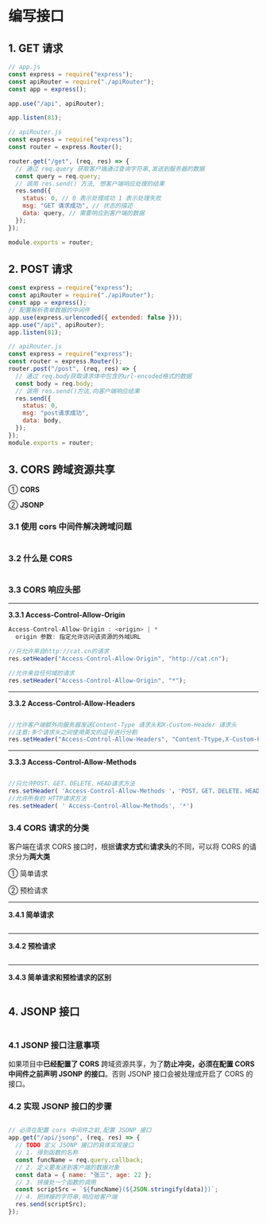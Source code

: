 # 编写接口

## 1. GET 请求

```js
// app.js
const express = require("express");
const apiRouter = require("./apiRouter");
const app = express();

app.use("/api", apiRouter);

app.listen(81);

// apiRouter.js
const express = require("express");
const router = express.Router();

router.get("/get", (req, res) => {
  // 通过 req.query 获取客户端通过查询字符串,发送到服务器的数据
  const query = req.query;
  // 调用 res.send() 方法, 想客户端响应处理的结果
  res.send({
    status: 0, // 0 表示处理成功 1 表示处理失败
    msg: "GET 请求成功", // 状态的描述
    data: query, // 需要响应到客户端的数据
  });
});

module.exports = router;
```

## 2. POST 请求

```js
const express = require("express");
const apiRouter = require("./apiRouter");
const app = express();
// 配置解析表单数据的中间件
app.use(express.urlencoded({ extended: false }));
app.use("/api", apiRouter);
app.listen(81);

// apiRouter.js
const express = require("express");
const router = express.Router();
router.post("/post", (req, res) => {
  // 通过 req.body获取请求体中包含的url-encoded格式的数据
  const body = req.body;
  // 调用 res.send()方法,向客户端响应结果
  res.send({
    status: 0,
    msg: "post请求成功",
    data: body,
  });
});
module.exports = router;
```

## 3. CORS 跨域资源共享

① **CORS**

② **JSONP**

### 3.1 使用 cors 中间件解决跨域问题

<img :src="$withBase('/nodejs/express/port_2.png')">

### 3.2 什么是 CORS

<img :src="$withBase('/nodejs/express/port_3.png')">

### 3.3 CORS 响应头部

---

**3.3.1 Access-Control-Allow-Origin**

```js
Access-Control-Allow-Origin : <origin> | *
  origin 参数: 指定允许访问该资源的外域URL
```

```js
//只允许来自http://cat.cn的请求
res.setHeader("Access-Control-Allow-Origin", "http://cat.cn");

//允许来自任何域的请求
res.setHeader("Access-Control-Allow-Origin", "*");
```

---

**3.3.2 Access-Control-Allow-Headers**

<img :src="$withBase('/nodejs/express/port_4.png')">

```js
//允许客户端额外向服务器发送Content-Type 请求头和X-Custom-Header 请求头
//注意:多个请求头之间使用英文的逗号进行分割
res.setHeader("Access-Control-Allow-Headers", "Content-Ttype,X-Custom-Header");
```

---

**3.3.3 Access-Control-Allow-Methods**

<img :src="$withBase('/nodejs/express/port_5.png')">

```js
//只允许POST、GET、DELETE、HEAD请求方法
res.setHeader( 'Access-Control-Allow-Methods '，'POST，GET，DELETE，HEAD')
//允许所有的 HTTP请求方法
res.setHeader( ' Access-Control-Allow-Methods', '*')

```

### 3.4 CORS 请求的分类

客户端在请求 CORS 接口时，根据**请求方式**和**请求头**的不同，可以将 CORS 的请求分为**两大类**

① 简单请求

② 预检请求

---

**3.4.1 简单请求**

<img :src="$withBase('/nodejs/express/port_6.png')">

---

**3.4.2 预检请求**

<img :src="$withBase('/nodejs/express/port_7.png')">

---

**3.4.3 简单请求和预检请求的区别**

<img :src="$withBase('/nodejs/express/port_8.png')">

## 4. JSONP 接口

<img :src="$withBase('/nodejs/express/port_9.png')">

### 4.1 JSONP 接口注意事项

如果项目中**已经配置了 CORS** 跨域资源共享，为了**防止冲突，必须在配置 CORS 中间件之前声明 JSONP 的接口**。否则 JSONP 接口会被处理成开启了 CORS 的接口。

### 4.2 实现 JSONP 接口的步骤

<img :src="$withBase('/nodejs/express/port_10.png')">

```js
// 必须在配置 cors 中间件之前,配置 JSONP 接口
app.get("/api/jsonp", (req, res) => {
  // TODO 定义 JSONP 接口的具体实现接口
  // 1. 得到函数的名称
  const funcName = req.query.callback;
  // 2. 定义要发送到客户端的数据对象
  const data = { name: "张三", age: 22 };
  // 3. 拼接处一个函数的调用
  const scriptSrc = `${funcName}(${JSON.stringify(data)})`;
  // 4. 把拼接的字符串,响应给客户端
  res.send(scriptSrc);
});
```
